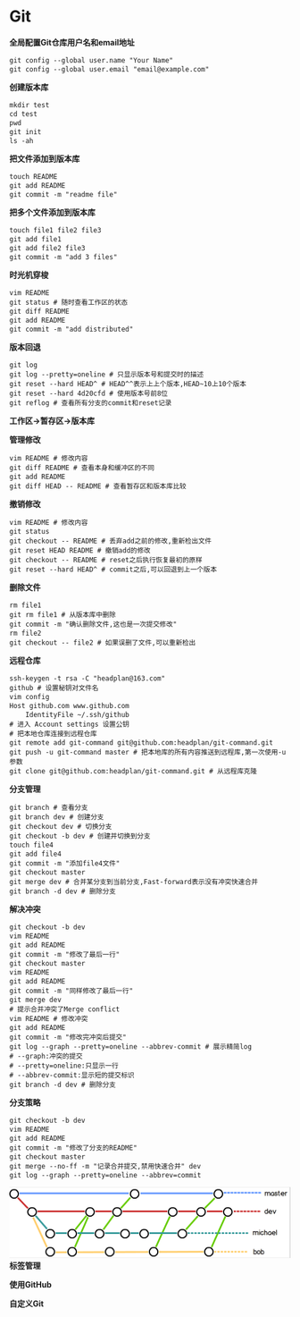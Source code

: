 # Git

**全局配置Git仓库用户名和email地址**

```
git config --global user.name "Your Name"
git config --global user.email "email@example.com"
```

**创建版本库**

```
mkdir test
cd test
pwd
git init
ls -ah
```

**把文件添加到版本库**

```
touch README
git add README
git commit -m "readme file"
```

**把多个文件添加到版本库**

```
touch file1 file2 file3
git add file1
git add file2 file3
git commit -m "add 3 files"
```

**时光机穿梭**

```
vim README
git status # 随时查看工作区的状态
git diff README
git add README
git commit -m "add distributed"
```

**版本回退**

```
git log
git log --pretty=oneline # 只显示版本号和提交时的描述
git reset --hard HEAD^ # HEAD^^表示上上个版本,HEAD~10上10个版本
git reset --hard 4d20cfd # 使用版本号前8位
git reflog # 查看所有分支的commit和reset记录
```

**工作区-&gt;暂存区-&gt;版本库**

**管理修改**

```
vim README # 修改内容
git diff README # 查看本身和缓冲区的不同
git add README
git diff HEAD -- README # 查看暂存区和版本库比较
```

**撤销修改**

```
vim README # 修改内容
git status
git checkout -- README # 丢弃add之前的修改,重新检出文件
git reset HEAD README # 撤销add的修改
git checkout -- README # reset之后执行恢复最初的原样
git reset --hard HEAD^ # commit之后,可以回退到上一个版本
```

**删除文件**

```
rm file1
git rm file1 # 从版本库中删除
git commit -m "确认删除文件,这也是一次提交修改"
rm file2
git checkout -- file2 # 如果误删了文件,可以重新检出
```

**远程仓库**

```
ssh-keygen -t rsa -C "headplan@163.com"
github # 设置秘钥对文件名
vim config
Host github.com www.github.com
    IdentityFile ~/.ssh/github
# 进入 Account settings 设置公钥
# 把本地仓库连接到远程仓库
git remote add git-command git@github.com:headplan/git-command.git
git push -u git-command master # 把本地库的所有内容推送到远程库,第一次使用-u参数
git clone git@github.com:headplan/git-command.git # 从远程库克隆
```

**分支管理**

```
git branch # 查看分支
git branch dev # 创建分支
git checkout dev # 切换分支
git checkout -b dev # 创建并切换到分支
touch file4
git add file4
git commit -m "添加file4文件"
git checkout master
git merge dev # 合并某分支到当前分支,Fast-forward表示没有冲突快速合并
git branch -d dev # 删除分支
```

**解决冲突**

```
git checkout -b dev
vim README
git add README
git commit -m "修改了最后一行"
git checkout master
vim README
git add README
git commit -m "同样修改了最后一行"
git merge dev
# 提示合并冲突了Merge conflict
vim README # 修改冲突
git add README
git commit -m "修改完冲突后提交"
git log --graph --pretty=oneline --abbrev-commit # 展示精简log
# --graph:冲突的提交
# --pretty=oneline:只显示一行
# --abbrev-commit:显示短的提交标识
git branch -d dev # 删除分支
```

**分支策略**

```
git checkout -b dev
vim README
git add README
git commit -m "修改了分支的README"
git checkout master
git merge --no-ff -m "记录合并提交,禁用快速合并" dev
git log --graph --pretty=oneline --abbrev=commit
```

![](/assets/QQ20160802-0@2x.png)**标签管理**



**使用GitHub**

**自定义Git**


